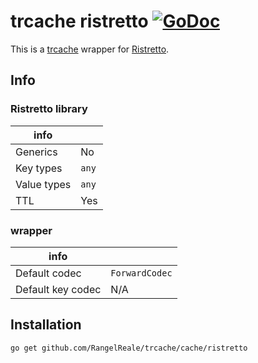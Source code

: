 # trcache ristretto [![GoDoc](https://godoc.org/github.com/RangelReale/trcache/cache/ristretto?status.png)](https://godoc.org/github.com/RangelReale/trcache/cache/ristretto)

This is a [trcache](https://github.com/RangelReale/trcache) wrapper for [Ristretto](https://github.com/dgraph-io/ristretto).

## Info

### Ristretto library

| info        |       |
|-------------|-------|
| Generics    | No    |
| Key types   | `any` |
| Value types | `any` |
| TTL         | Yes   |

### wrapper

| info              |                |
|-------------------|----------------|
| Default codec     | `ForwardCodec` |
| Default key codec | N/A            |

## Installation

```shell
go get github.com/RangelReale/trcache/cache/ristretto
```
